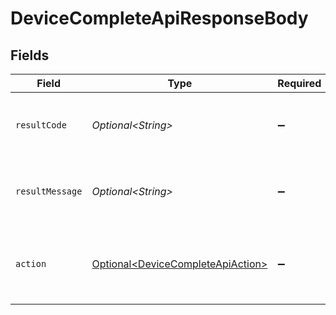 # DeviceCompleteApiResponseBody


## Fields

| Field                                                                                    | Type                                                                                     | Required                                                                                 | Description                                                                              |
| ---------------------------------------------------------------------------------------- | ---------------------------------------------------------------------------------------- | ---------------------------------------------------------------------------------------- | ---------------------------------------------------------------------------------------- |
| `resultCode`                                                                             | *Optional\<String>*                                                                      | :heavy_minus_sign:                                                                       | The code which represents the result of the API call.                                    |
| `resultMessage`                                                                          | *Optional\<String>*                                                                      | :heavy_minus_sign:                                                                       | A short message which explains the result of the API call.                               |
| `action`                                                                                 | [Optional\<DeviceCompleteApiAction>](../../models/operations/DeviceCompleteApiAction.md) | :heavy_minus_sign:                                                                       | The next action that the authorization server implementation should take.<br/>           |